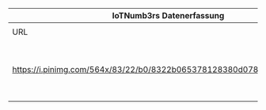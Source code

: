 |IoTNumb3rs Datenerfassung|||||||||||
| ---- | ---- | ---- | ---- | ---- | ---- | ---- | ---- | ---- | ---- | ---- |
||||||||||||
|URL|home_url|filename|device_class|device_count|market_class|market_volume|prognosis_year|publication_year|authorship_class|Dropbox folder|
|https://i.pinimg.com/564x/83/22/b0/8322b065378128380d0785d4b9a3cbf5.jpg|http://blog.wiwo.de/look-at-it/2016/08/08/megathema-digitalisierung-9-von-10-menschen-kennen-internet-of-things-nicht/|file10_8322b065378128380d0785d4b9a3cbf5.jpg||||||||JinlinHolic/20190103-0000|
